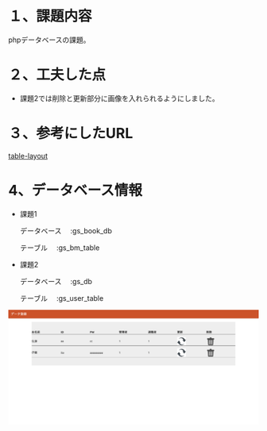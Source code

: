 # １、課題内容

phpデータベースの課題。

# ２、工夫した点

- 課題2では削除と更新部分に画像を入れられるようにしました。

# ３、参考にしたURL

[table-layout](https://dekiru.net/article/13215/)

# 4、データベース情報

- 課題1

  データベース　 :gs_book_db

  テーブル　    :gs_bm_table


- 課題2

  データベース　 :gs_db

  テーブル　    :gs_user_table


![top.png](./img/top.png)
